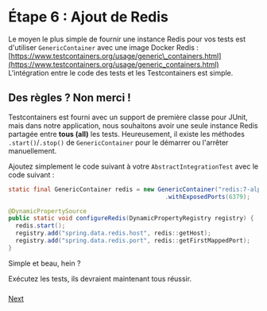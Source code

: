 # Étape 6 : Ajout de Redis

Le moyen le plus simple de fournir une instance Redis pour vos tests est d'utiliser `GenericContainer` avec une image Docker Redis :[https://www.testcontainers.org/usage/generic\_containers.html](https://www.testcontainers.org/usage/generic_containers.html)
L'intégration entre le code des tests et les Testcontainers est simple.  

## Des règles ? Non merci !

Testcontainers est fourni avec un support de première classe pour JUnit, mais dans notre application, nous souhaitons avoir une seule instance Redis partagée entre **tous (all)** les tests.
Heureusement, il existe les méthodes `.start()`/`.stop()` de `GenericContainer` pour le démarrer ou l'arrêter manuellement.

Ajoutez simplement le code suivant à votre `AbstractIntegrationTest` avec le code suivant :
```java
static final GenericContainer redis = new GenericContainer("redis:7-alpine")
                                            .withExposedPorts(6379);

@DynamicPropertySource
public static void configureRedis(DynamicPropertyRegistry registry) {
  redis.start();
  registry.add("spring.data.redis.host", redis::getHost);
  registry.add("spring.data.redis.port", redis::getFirstMappedPort);
}
```

Simple et beau, hein ?

Exécutez les tests, ils devraient maintenant tous réussir.

### 
[Next](etape-7-test-l-api.md)
